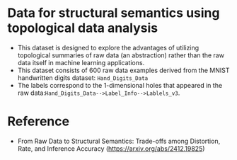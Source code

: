 # Data for structural semantics using topological data analysis
- This dataset is designed to explore the advantages of utilizing topological summaries of raw data (an abstraction) rather than the raw data itself in machine learning applications.
- This dataset consists of $600$ raw data examples derived from the MNIST handwritten digits dataset:
  `Hand_Digits_Data`
- The labels correspond to the $1$-dimensional holes that appeared in the raw data:`Hand_Digits_Data-->Label_Info-->Lablels_v3`.

# Reference
- From Raw Data to Structural Semantics: Trade-offs among Distortion, Rate, and Inference Accuracy (https://arxiv.org/abs/2412.19825)
